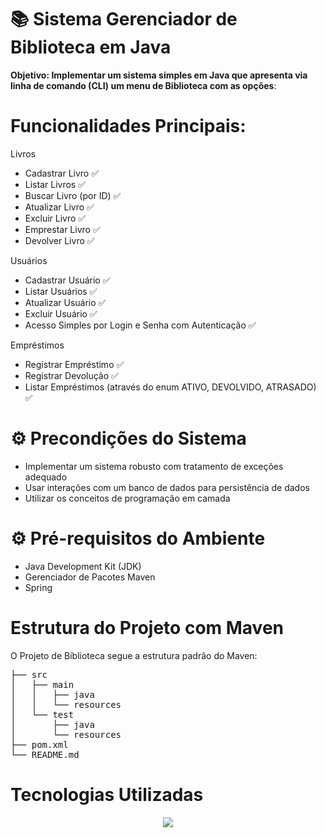 # :books: Sistema Gerenciador de Biblioteca em Java

**Objetivo: Implementar um sistema simples em Java que apresenta via linha de comando (CLI) um menu de Biblioteca com as opções**:

<h1> Funcionalidades Principais: </h1>

Livros
- Cadastrar Livro :white_check_mark:
- Listar Livros :white_check_mark:
- Buscar Livro (por ID) :white_check_mark:
- Atualizar Livro :white_check_mark:
- Excluir Livro :white_check_mark:
- Emprestar Livro :white_check_mark:
- Devolver Livro :white_check_mark:

 Usuários
- Cadastrar Usuário :white_check_mark:
- Listar Usuários :white_check_mark:
- Atualizar Usuário :white_check_mark:
- Excluir Usuário :white_check_mark:
- Acesso Simples por Login e Senha com Autenticação :white_check_mark:

Empréstimos
- Registrar Empréstimo :white_check_mark:
- Registrar Devolução :white_check_mark:
- Listar Empréstimos (através do enum ATIVO, DEVOLVIDO, ATRASADO) :white_check_mark:

<h1> ⚙ Precondições do Sistema  </h1>

- Implementar um sistema robusto com tratamento de exceções adequado
- Usar interações com um banco de dados para persistência de dados
- Utilizar os conceitos de programação em camada

<h1> ⚙ Pré-requisitos do Ambiente  </h1>

- Java Development Kit (JDK)
- Gerenciador de Pacotes Maven
- Spring

<h1> Estrutura do Projeto com Maven </h1>

O Projeto de Biblioteca segue a estrutura padrão do Maven:
<pre>
├── src
│   ├── main
│   │   ├── java
│   │   └── resources
│   └── test
│       ├── java
│       └── resources
├── pom.xml
└── README.md
</pre>

<div> 
  <h1>Tecnologias Utilizadas</h1>
<p align="center">
  <a href="https://skillicons.dev">
    <img src="https://skillicons.dev/icons?i=java,maven,spring,vscode,github" />
  </a>
</p>
 </div>
<div>
